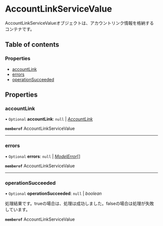 # AccountLinkServiceValue


<div lang=\"ja\">AccountLinkServiceValueオブジェクトは、アカウントリンク情報を格納するコンテナです。</div> 

## Table of contents

### Properties

- [accountLink](accountlinkservicevalue.md#accountlink)
- [errors](accountlinkservicevalue.md#errors)
- [operationSucceeded](accountlinkservicevalue.md#operationsucceeded)

## Properties

### accountLink

• `Optional` **accountLink**: ``null`` \| [*AccountLink*](accountlink.md)

**`memberof`** AccountLinkServiceValue

___

### errors

• `Optional` **errors**: ``null`` \| [*ModelError*](modelerror.md)[]

**`memberof`** AccountLinkServiceValue

___

### operationSucceeded

• `Optional` **operationSucceeded**: ``null`` \| *boolean*

<div lang=\"ja\">処理結果です。trueの場合は、処理は成功しました。falseの場合は処理が失敗しています。</div> 

**`memberof`** AccountLinkServiceValue

